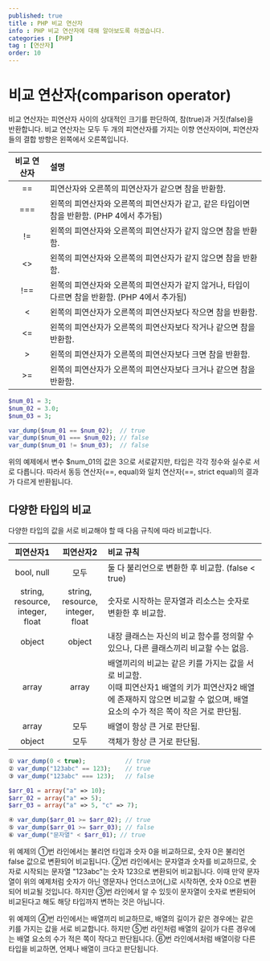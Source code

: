 ```yaml
---
published: true
title : PHP 비교 연산자
info : PHP 비교 연산자에 대해 알아보도록 하겠습니다.
categories : [PHP]
tag : [연산자]
order: 10
---
```


# 비교 연산자(comparison operator)
비교 연산자는 피연산자 사이의 상대적인 크기를 판단하여, 참(true)과 거짓(false)을 반환합니다.
비교 연산자는 모두 두 개의 피연산자를 가지는 이향 연산자이며, 피연산자들의 결합 방향은 왼쪽에서 오른쪽입니다.


|비교 연산자|설명|
|:--:|:--|
|==|피연산자와 오른쪽의 피연산자가 같으면 참을 반환함.|
|===|왼쪽의 피연산자와 오른쪽의 피연산자가 같고, 같은 타입이면 참을 반환함. (PHP 4에서 추가됨)|
|!=|왼쪽의 피연산자와 오른쪽의 피연산자가 같지 않으면 참을 반환함.|
|<>|왼쪽의 피연산자와 오른쪽의 피연산자가 같지 않으면 참을 반환함.|
|!==|왼쪽의 피연산자와 오른쪽의 피연산자가 같지 않거나, 타입이 다르면 참을 반환함. (PHP 4에서 추가됨)|
|<|왼쪽의 피연산자가 오른쪽의 피연산자보다 작으면 참을 반환함.|
|<=|왼쪽의 피연산자가 오른쪽의 피연산자보다 작거나 같으면 참을 반환함.|
|>|왼쪽의 피연산자가 오른쪽의 피연산자보다 크면 참을 반환함.|
|>=|왼쪽의 피연산자가 오른쪽의 피연산자보다 크거나 같으면 참을 반환함.|
```php
$num_01 = 3;
$num_02 = 3.0;
$num_03 = 3;

var_dump($num_01 == $num_02);  // true
var_dump($num_01 === $num_02); // false
var_dump($num_01 != $num_03);  // false
```
위의 예제에서 변수 $num_01의 값은 3으로 서로같지만, 타입은 각각 정수와 실수로 서로 다릅니다.
따라서 동등 연산자(==, equal)와 일치 연산자(==, strict equal)의 결과가 다르게 반환됩니다.


## 다양한 타입의 비교
다양한 타입의 값을 서로 비교해야 할 때 다음 규칙에 따라 비교합니다.


|피연산자1|피연산자2|비교 규칙|
|:--:|:--:|:--|
|bool, null|모두|둘 다 불리언으로 변환한 후 비교함. (false < true)|
|string,<br/>resource,<br/>integer, float|string,<br/>resource,<br/>integer, float|숫자로 시작하는 문자열과 리소스는 숫자로 변환한 후 비교함.|
|object|object|내장 클래스는 자신의 비교 함수를 정의할 수 있으나, 다른 클래스끼리 비교할 수는 없음.|
|array|array|배열끼리의 비교는 같은 키를 가지는 값을 서로 비교함.<br/>이때 피연산자1 배열의 키가 피연산자2 배열에 존재하지 않으면 비교할 수 없으며, 배열 요소의 수가 적은 쪽이 작은 거로 판단됨.|
|array|모두|배열이 항상 큰 거로 판단됨.|
|object|모두|객체가 항상 큰 거로 판단됨.|

```php 
① var_dump(0 < true);           // true
② var_dump("123abc" == 123);    // true
③ var_dump("123abc" === 123);   // false

$arr_01 = array("a" => 10);
$arr_02 = array("a" => 5);
$arr_03 = array("a" => 5, "c" => 7);

④ var_dump($arr_01 >= $arr_02); // true
⑤ var_dump($arr_01 >= $arr_03); // false
⑥ var_dump("문자열" < $arr_01); // true
```

위 예제의 ①번 라인에서는 불리언 타입과 숫자 0을 비교하므로, 숫자 0은 불리언 false 값으로 변환되어 비교됩니다.
②번 라인에서는 문자열과 숫자를 비교하므로, 숫자로 시작되는 문자열 "123abc"는 숫자 123으로 변환되어 비교됩니다.
이때 만약 문자열이 위의 예제처럼 숫자가 아닌 영문자나 언더스코어(_)로 시작하면, 숫자 0으로 변환되어 비교될 것입니다.
하지만 ③번 라인에서 알 수 있듯이 문자열이 숫자로 변환되어 비교된다고 해도 해당 타입까지 변하는 것은 아닙니다.

위 예제의 ④번 라인에서는 배열끼리 비교하므로, 배열의 길이가 같은 경우에는 같은 키를 가지는 값을 서로 비교합니다.
하지만 ⑤번 라인처럼 배열의 길이가 다른 경우에는 배열 요소의 수가 적은 쪽이 작다고 판단됩니다.
⑥번 라인에서처럼 배열이랑 다른 타입을 비교하면, 언제나 배열이 크다고 판단됩니다.